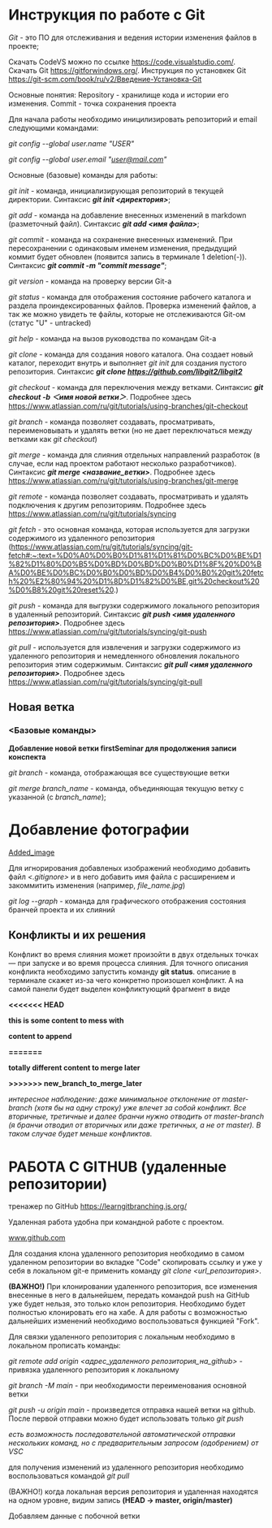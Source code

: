 # Инструкция по работе с Git

*Git* - это ПО для отслеживания и ведения истории изменения файлов в проекте;

Скачать CodeVS можно по ссылке https://code.visualstudio.com/. Скачать Git https://gitforwindows.org/. Инструкция по установкек Git https://git-scm.com/book/ru/v2/Введение-Установка-Git 

Основные понятия: Repository - хранилище кода и истории его изменения. Commit - точка сохранения проекта

Для начала работы необходимо иницилизировать репозиторий и email следующими командами:

*git config --global user.name "USER"*

*git config --global user.email "user@mail.com"*

Основные (базовые) команды для работы:

*git init* - команда, инициализирующая репозиторий в текущей директории. Синтаксис ***git init <директория>***;

*git add* - команда на добавление внесенных изменений в markdown (разметочный файл). Синтаксис ***git add <имя файла>***;

*git commit* - команда на сохранение внесенных изменений. При пересохранении с одинаковым именем изменения, предыдущий коммит будет обновлен (появится запись в терминале 1 deletion(-)). Синтаксис ***git commit -m "commit message"***;

*git version* - команда на проверку версии Git-а

*git status* - команда для отображения состояние рабочего каталога и раздела проиндексированных файлов. Проверка изменений файлов, а так же можно увидеть те файлы, которые не отслеживаются Git-ом (статус "U" - untracked)

*git help* - команда на вызов руководства по командам Git-а

*git clone* - команда для создания нового каталога. Она создает новый каталог, переходит внутрь и выполняет *git init* для создания пустого репозитория. Синтаксис ***git clone https://github.com/libgit2/libgit2***

*git checkout* - команда для переключения между ветками. Синтаксис ***git checkout -b ＜имя новой ветки＞***. Подробнее здесь https://www.atlassian.com/ru/git/tutorials/using-branches/git-checkout

*git branch* - команда позволяет создавать, просматривать, переименовывать и удалять ветки (но не дает переключаться между ветками как *git checkout*)

*git merge* - команда для слияния отдельных направлений разработок (в случае, если над проектом работают несколько разработчиков). Синтаксис ***git merge <название_ветки>***. Подробнее здесь https://www.atlassian.com/ru/git/tutorials/using-branches/git-merge

*git remote* - команда позволяет создавать, просматривать и удалять подключения к другим репозиториям. Подробнее здесь https://www.atlassian.com/ru/git/tutorials/syncing

*git fetch* - это основная команда, которая используется для загрузки содержимого из удаленного репозитория (https://www.atlassian.com/ru/git/tutorials/syncing/git-fetch#:~:text=%D0%A0%D0%B0%D1%81%D1%81%D0%BC%D0%BE%D1%82%D1%80%D0%B5%D0%BD%D0%BD%D0%B0%D1%8F%20%D0%BA%D0%BE%D0%BC%D0%B0%D0%BD%D0%B4%D0%B0%20git%20fetch%20%E2%80%94%20%D1%8D%D1%82%D0%BE,git%20checkout%20%D0%B8%20git%20reset%20.)

*git push* - команда для выгрузки содержимого локального репозитория в удаленный репозиторий. Синтаксис ***git push <имя удаленного репозитория>***. Подробнее здесь https://www.atlassian.com/ru/git/tutorials/syncing/git-push

*git pull* - используется для извлечения и загрузки содержимого из удаленного репозитория и немедленного обновления локального репозитория этим содержимым. Синтаксис ***git pull <имя удаленного репозитория>***. Подробнее здесь https://www.atlassian.com/ru/git/tutorials/syncing/git-pull

## Новая ветка

### <__Базовые команды__>

__Добавление новой ветки firstSeminar для продолжения записи конспекта__

_git branch_ - команда, отображающая все существующие ветки

_git merge branch_name_ - команда, объединяющая текущую ветку с указанной (с *branch_name*);

# Добавление фотографии
[Added_image](изображение_viber_2020-10-07_17-50-00.jpg)

Для игнорирования добавленых изображений необходимо добавить файл *<.gitignore>* и в него добавить имя файла с расширением и закоммитить изменения (например, _file_name.jpg_)

*git log --graph* - команда для графического отображения состояния бранчей проекта и их слияний

## Конфликты и их решения

Конфликт во время слияния может произойти в двух отдельных точках — при запуске и во время процесса слияния. Для точного описания конфликта необходимо запустить команду **git status**. описание в терминале скажет из-за чего конкретно произошел конфликт. А на самой панели будет выделен конфликтующий фрагмент в виде

**<<<<<<< HEAD**

**this is some content to mess with**

**content to append**

**=======**

**totally different content to merge later**

**>>>>>>> new_branch_to_merge_later**

*интересное наблюдение: даже минимальное отклонение от master-branch (хотя бы на одну строку) уже влечет за собой конфликт. Все вторичные, третичные и далее бранчи нужно отводить от master-branch (я бранчи отводил от вторичных или даже третичных, а не от master). В таком случае будет меньше конфликтов.*

# РАБОТА С GITHUB (удаленные репозитории)

тренажер по GitHub https://learngitbranching.js.org/

Удаленная работа удобна при командной работе с проектом.

www.github.com

Для создания клона удаленного репозитория необходимо в самом удаленном репозитории во вкладке "Code" скопировать ссылку и уже у себя в локальном git-e применить команду *git clone <url_репозитория>*.

**(ВАЖНО!)** При клонировании удаленного репозитория, все изменения внесенные в него в дальнейшем, передать командой push на GitHub уже будет нельзя, это только клон репозитория. Необходимо будет полностью клонировать его на хабе. А для работы с возможностью дальнейших изменений необходимо воспользоваться функцией "Fork".

Для связки удаленного репозитория с локальным необходимо в локальном прописать команды:

*git remote add origin <адрес_удаленного репозитория_на_github>* - привязка удаленного репозитория к локальному

*git branch -M main* - при необходимости переименования основной ветки

*git push -u origin main* - произведется отправка нашей ветки на github. После первой отправки можно будет использовать только *git push*

*есть возможность последовательной автоматической отправки нескольких команд, но с предварительным запросом (одобрением) от VSC*

для получения изменений из удаленного репозитория необходимо воспользоваться командой *git pull*

(ВАЖНО!) когда локальная версия репозитория и удаленная находятся на одном уровне, видим запись **(HEAD -> master, origin/master)**

Добавляем данные с побочной ветки